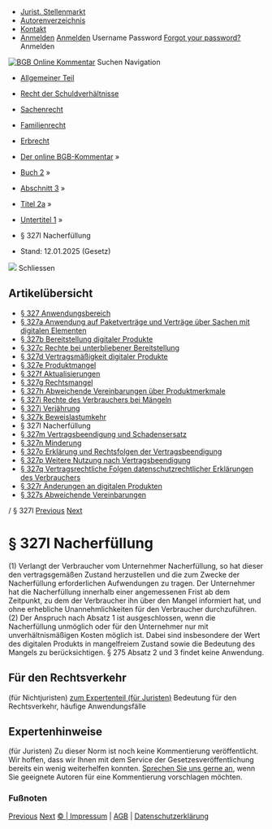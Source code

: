   * [Jurist. Stellenmarkt](https://bgb.kommentar.de/Buch-2/Abschnitt-3/Titel-2a/Untertitel-1/</job-board> "Jurist. Stellenmarkt")
  * [Autorenverzeichnis](https://bgb.kommentar.de/Buch-2/Abschnitt-3/Titel-2a/Untertitel-1/</Autorenverzeichnis> "Autorenverzeichnis")
  * [Kontakt](https://bgb.kommentar.de/Buch-2/Abschnitt-3/Titel-2a/Untertitel-1/</Kontakt>)
  * [Anmelden](https://bgb.kommentar.de/Buch-2/Abschnitt-3/Titel-2a/Untertitel-1/<#login> "show login form") [Anmelden](https://bgb.kommentar.de/Buch-2/Abschnitt-3/Titel-2a/Untertitel-1/<#> "hide login form") Username Password
[Forgot your password?](https://bgb.kommentar.de/Buch-2/Abschnitt-3/Titel-2a/Untertitel-1/</user/forgotpassword>) Anmelden 


[![BGB Online Kommentar](https://bgb.kommentar.de/extension/bgb/design/bgb/images/logo.png)](https://bgb.kommentar.de/Buch-2/Abschnitt-3/Titel-2a/Untertitel-1/</> "BGB Online Kommentar")
Suchen
Navigation
  * [Allgemeiner Teil](https://bgb.kommentar.de/Buch-2/Abschnitt-3/Titel-2a/Untertitel-1/</Buch-1>)
  * [Recht der Schuldverhältnisse](https://bgb.kommentar.de/Buch-2/Abschnitt-3/Titel-2a/Untertitel-1/</Buch-2>)
  * [Sachenrecht](https://bgb.kommentar.de/Buch-2/Abschnitt-3/Titel-2a/Untertitel-1/</Buch-3>)
  * [Familienrecht](https://bgb.kommentar.de/Buch-2/Abschnitt-3/Titel-2a/Untertitel-1/</Buch-4>)
  * [Erbrecht](https://bgb.kommentar.de/Buch-2/Abschnitt-3/Titel-2a/Untertitel-1/</Buch-5>)


  * [Der online BGB-Kommentar](https://bgb.kommentar.de/Buch-2/Abschnitt-3/Titel-2a/Untertitel-1/</>) »
  * [Buch 2](https://bgb.kommentar.de/Buch-2/Abschnitt-3/Titel-2a/Untertitel-1/</Buch-2>) »
  * [Abschnitt 3](https://bgb.kommentar.de/Buch-2/Abschnitt-3/Titel-2a/Untertitel-1/</Buch-2/Abschnitt-3>) »
  * [Titel 2a](https://bgb.kommentar.de/Buch-2/Abschnitt-3/Titel-2a/Untertitel-1/</Buch-2/Abschnitt-3/Titel-2a>) »
  * [Untertitel 1](https://bgb.kommentar.de/Buch-2/Abschnitt-3/Titel-2a/Untertitel-1/</Buch-2/Abschnitt-3/Titel-2a/Untertitel-1>) »
  * § 327l Nacherfüllung 
  * Stand: 12.01.2025 (Gesetz) 


![](https://vg01.met.vgwort.de/na/1c9909529ead4f509072c06d9081a7d5)
Schliessen 
## Artikelübersicht
  * [ § 327 Anwendungsbereich ](https://bgb.kommentar.de/Buch-2/Abschnitt-3/Titel-2a/Untertitel-1/</Buch-2/Abschnitt-3/Titel-2a/Untertitel-1/Anwendungsbereich>)
  * [ § 327a Anwendung auf Paketverträge und Verträge über Sachen mit digitalen Elementen ](https://bgb.kommentar.de/Buch-2/Abschnitt-3/Titel-2a/Untertitel-1/</Buch-2/Abschnitt-3/Titel-2a/Untertitel-1/Anwendung-auf-Paketvertraege-und-Vertraege-ueber-Sachen-mit-digitalen-Elementen>)
  * [ § 327b Bereitstellung digitaler Produkte ](https://bgb.kommentar.de/Buch-2/Abschnitt-3/Titel-2a/Untertitel-1/</Buch-2/Abschnitt-3/Titel-2a/Untertitel-1/Bereitstellung-digitaler-Produkte>)
  * [ § 327c Rechte bei unterbliebener Bereitstellung ](https://bgb.kommentar.de/Buch-2/Abschnitt-3/Titel-2a/Untertitel-1/</Buch-2/Abschnitt-3/Titel-2a/Untertitel-1/Rechte-bei-unterbliebener-Bereitstellung>)
  * [ § 327d Vertragsmäßigkeit digitaler Produkte ](https://bgb.kommentar.de/Buch-2/Abschnitt-3/Titel-2a/Untertitel-1/</Buch-2/Abschnitt-3/Titel-2a/Untertitel-1/Vertragsmaessigkeit-digitaler-Produkte>)
  * [ § 327e Produktmangel ](https://bgb.kommentar.de/Buch-2/Abschnitt-3/Titel-2a/Untertitel-1/</Buch-2/Abschnitt-3/Titel-2a/Untertitel-1/Produktmangel>)
  * [ § 327f Aktualisierungen ](https://bgb.kommentar.de/Buch-2/Abschnitt-3/Titel-2a/Untertitel-1/</Buch-2/Abschnitt-3/Titel-2a/Untertitel-1/Aktualisierungen>)
  * [ § 327g Rechtsmangel ](https://bgb.kommentar.de/Buch-2/Abschnitt-3/Titel-2a/Untertitel-1/</Buch-2/Abschnitt-3/Titel-2a/Untertitel-1/Rechtsmangel>)
  * [ § 327h Abweichende Vereinbarungen über Produktmerkmale ](https://bgb.kommentar.de/Buch-2/Abschnitt-3/Titel-2a/Untertitel-1/</Buch-2/Abschnitt-3/Titel-2a/Untertitel-1/Abweichende-Vereinbarungen-ueber-Produktmerkmale>)
  * [ § 327i Rechte des Verbrauchers bei Mängeln ](https://bgb.kommentar.de/Buch-2/Abschnitt-3/Titel-2a/Untertitel-1/</Buch-2/Abschnitt-3/Titel-2a/Untertitel-1/Rechte-des-Verbrauchers-bei-Maengeln>)
  * [ § 327j Verjährung ](https://bgb.kommentar.de/Buch-2/Abschnitt-3/Titel-2a/Untertitel-1/</Buch-2/Abschnitt-3/Titel-2a/Untertitel-1/Verjaehrung>)
  * [ § 327k Beweislastumkehr ](https://bgb.kommentar.de/Buch-2/Abschnitt-3/Titel-2a/Untertitel-1/</Buch-2/Abschnitt-3/Titel-2a/Untertitel-1/Beweislastumkehr>)
  * § 327l Nacherfüllung 
  * [ § 327m Vertragsbeendigung und Schadensersatz ](https://bgb.kommentar.de/Buch-2/Abschnitt-3/Titel-2a/Untertitel-1/</Buch-2/Abschnitt-3/Titel-2a/Untertitel-1/Vertragsbeendigung-und-Schadensersatz>)
  * [ § 327n Minderung ](https://bgb.kommentar.de/Buch-2/Abschnitt-3/Titel-2a/Untertitel-1/</Buch-2/Abschnitt-3/Titel-2a/Untertitel-1/Minderung>)
  * [ § 327o Erklärung und Rechtsfolgen der Vertragsbeendigung ](https://bgb.kommentar.de/Buch-2/Abschnitt-3/Titel-2a/Untertitel-1/</Buch-2/Abschnitt-3/Titel-2a/Untertitel-1/Erklaerung-und-Rechtsfolgen-der-Vertragsbeendigung>)
  * [ § 327p Weitere Nutzung nach Vertragsbeendigung ](https://bgb.kommentar.de/Buch-2/Abschnitt-3/Titel-2a/Untertitel-1/</Buch-2/Abschnitt-3/Titel-2a/Untertitel-1/Weitere-Nutzung-nach-Vertragsbeendigung>)
  * [ § 327q Vertragsrechtliche Folgen datenschutzrechtlicher Erklärungen des Verbrauchers ](https://bgb.kommentar.de/Buch-2/Abschnitt-3/Titel-2a/Untertitel-1/</Buch-2/Abschnitt-3/Titel-2a/Untertitel-1/Vertragsrechtliche-Folgen-datenschutzrechtlicher-Erklaerungen-des-Verbrauchers>)
  * [ § 327r Änderungen an digitalen Produkten ](https://bgb.kommentar.de/Buch-2/Abschnitt-3/Titel-2a/Untertitel-1/</Buch-2/Abschnitt-3/Titel-2a/Untertitel-1/Aenderungen-an-digitalen-Produkten>)
  * [ § 327s Abweichende Vereinbarungen ](https://bgb.kommentar.de/Buch-2/Abschnitt-3/Titel-2a/Untertitel-1/</Buch-2/Abschnitt-3/Titel-2a/Untertitel-1/Abweichende-Vereinbarungen>)


/ § 327l 
[Previous](https://bgb.kommentar.de/Buch-2/Abschnitt-3/Titel-2a/Untertitel-1/</Buch-2/Abschnitt-3/Titel-2a/Untertitel-1/Beweislastumkehr> "§ 327k Beweislastumkehr") [Next](https://bgb.kommentar.de/Buch-2/Abschnitt-3/Titel-2a/Untertitel-1/</Buch-2/Abschnitt-3/Titel-2a/Untertitel-1/Vertragsbeendigung-und-Schadensersatz> "§ 327m Vertragsbeendigung und Schadensersatz")
# § 327l Nacherfüllung
(1) Verlangt der Verbraucher vom Unternehmer Nacherfüllung, so hat dieser den vertragsgemäßen Zustand herzustellen und die zum Zwecke der Nacherfüllung erforderlichen Aufwendungen zu tragen. Der Unternehmer hat die Nacherfüllung innerhalb einer angemessenen Frist ab dem Zeitpunkt, zu dem der Verbraucher ihn über den Mangel informiert hat, und ohne erhebliche Unannehmlichkeiten für den Verbraucher durchzuführen.
(2) Der Anspruch nach Absatz 1 ist ausgeschlossen, wenn die Nacherfüllung unmöglich oder für den Unternehmer nur mit unverhältnismäßigen Kosten möglich ist. Dabei sind insbesondere der Wert des digitalen Produkts in mangelfreiem Zustand sowie die Bedeutung des Mangels zu berücksichtigen. § 275 Absatz 2 und 3 findet keine Anwendung.
## Für den Rechtsverkehr 
(für Nichtjuristen)
[zum Expertenteil (für Juristen)](https://bgb.kommentar.de/Buch-2/Abschnitt-3/Titel-2a/Untertitel-1/<#expertenhinweise>)
Bedeutung für den Rechtsverkehr, häufige Anwendungsfälle
## Expertenhinweise
(für Juristen)
Zu dieser Norm ist noch keine Kommentierung veröffentlicht. Wir hoffen, dass wir Ihnen mit dem Service der Gesetzesveröffentlichung bereits ein wenig weiterhelfen konnten. [Sprechen Sie uns gerne an](https://bgb.kommentar.de/Buch-2/Abschnitt-3/Titel-2a/Untertitel-1/</Kontakt>), wenn Sie geeignete Autoren für eine Kommentierung vorschlagen möchten. 
### Fußnoten
[Previous](https://bgb.kommentar.de/Buch-2/Abschnitt-3/Titel-2a/Untertitel-1/</Buch-2/Abschnitt-3/Titel-2a/Untertitel-1/Beweislastumkehr> "§ 327k Beweislastumkehr") [Next](https://bgb.kommentar.de/Buch-2/Abschnitt-3/Titel-2a/Untertitel-1/</Buch-2/Abschnitt-3/Titel-2a/Untertitel-1/Vertragsbeendigung-und-Schadensersatz> "§ 327m Vertragsbeendigung und Schadensersatz")
[© | Impressum](https://bgb.kommentar.de/Buch-2/Abschnitt-3/Titel-2a/Untertitel-1/</Kontakt>) | [AGB](https://bgb.kommentar.de/Buch-2/Abschnitt-3/Titel-2a/Untertitel-1/</AGB>) | [Datenschutzerklärung](https://bgb.kommentar.de/Buch-2/Abschnitt-3/Titel-2a/Untertitel-1/</Datenschutzerklaerung-fuer-Leser>)
